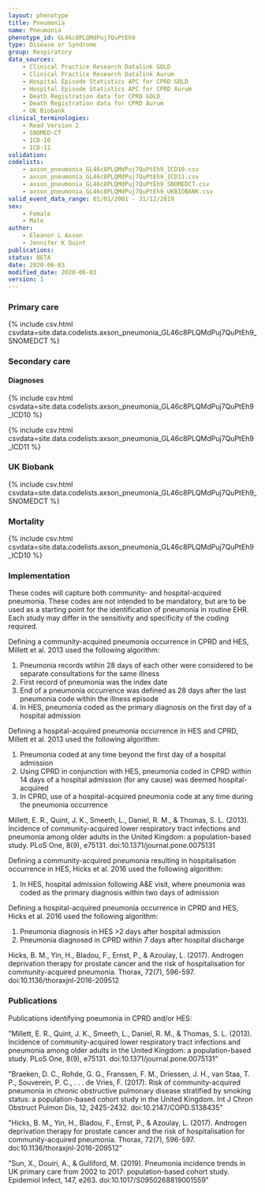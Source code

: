 ```yaml
---
layout: phenotype
title: Pneumonia
name: Pneumonia
phenotype_id: GL46c8PLQMdPuj7QuPtEh9 
type: Disease or Syndrome
group: Respiratory
data_sources: 
    - Clinical Practice Research Datalink GOLD
    - Clinical Practice Research Datalink Aurum
    - Hospital Episode Statistics APC for CPRD GOLD
    - Hospital Episode Statistics APC for CPRD Aurum
    - Death Registration data for CPRD GOLD
    - Death Registration data for CPRD Aurum
    - UK Biobank
clinical_terminologies: 
    - Read Version 2
    - SNOMED-CT
    - ICD-10
    - ICD-11
validation: 
codelists:
    - axson_pneumonia_GL46c8PLQMdPuj7QuPtEh9_ICD10.csv
    - axson_pneumonia_GL46c8PLQMdPuj7QuPtEh9_ICD11.csv
    - axson_pneumonia_GL46c8PLQMdPuj7QuPtEh9_SNOMEDCT.csv
    - axson_pneumonia_GL46c8PLQMdPuj7QuPtEh9_UKBIOBANK.csv
valid_event_data_range: 01/01/2001 - 31/12/2019
sex: 
    - Female
    - Male
author: 
    - Eleanor L Axson
    - Jennifer K Quint
publications: 
status: BETA
date: 2020-06-03
modified_date: 2020-06-03
version: 1
---
```


### Primary care 
{% include csv.html csvdata=site.data.codelists.axson_pneumonia_GL46c8PLQMdPuj7QuPtEh9_SNOMEDCT %}

### Secondary care 
#### Diagnoses 
{% include csv.html csvdata=site.data.codelists.axson_pneumonia_GL46c8PLQMdPuj7QuPtEh9_ICD10 %}

{% include csv.html csvdata=site.data.codelists.axson_pneumonia_GL46c8PLQMdPuj7QuPtEh9_ICD11 %}

### UK Biobank

{% include csv.html csvdata=site.data.codelists.axson_pneumonia_GL46c8PLQMdPuj7QuPtEh9_SNOMEDCT %}

### Mortality

{% include csv.html csvdata=site.data.codelists.axson_pneumonia_GL46c8PLQMdPuj7QuPtEh9_ICD10 %}

### Implementation

These codes will capture both community- and hospital-acquired pneumonia. These codes are not intended to be mandatory, but are to be used as a starting point for the identification of pneumonia in routine EHR. Each study may differ in the sensitivity and specificity of the coding required.

Defining a community-acquired pneumonia occurrence in CPRD and HES, Millett et al. 2013 used the following algorithm:
1) Pneumonia records wtihin 28 days of each other were considered to be separate consultations for the same illness
2) First record of pneumonia was the index date
3) End of a pneumonia occurrence was defined as 28 days after the last pneumonia code within the illness episode
4) In HES, pneumonia coded as the primary diagnosis on the first day of a hospital admission

Defining a hospital-acquired pneumonia occurrence in HES and CPRD, Millett et al. 2013 used the following algorithm:
1) Pneumonia coded at any time beyond the first day of a hospital admission
2) Using CPRD in conjunction with HES, pneumonia coded in CPRD within 14 days of a hospital admission (for any cause) was deemed hospital-acquired
3) In CPRD, use of a hospital-acquired pneumonia code at any time during the pneumonia occurrence

Millett, E. R., Quint, J. K., Smeeth, L., Daniel, R. M., & Thomas, S. L. (2013). Incidence of community-acquired lower respiratory tract infections and pneumonia among older adults in the United Kingdom: a population-based study. PLoS One, 8(9), e75131. doi:10.1371/journal.pone.0075131

Defining a community-acquired pneumonia resulting in hospitalisation occurrence in HES, Hicks et al. 2016 used the following algorithm:
1) In HES, hospital admission following A&E visit, where pneumonia was coded as the primary diagnosis within two days of admission

Defining a hospital-acquired pneumonia occurrence in CPRD and HES, Hicks et al. 2016 used the following algorithm:
1) Pneumonia diagnosis in HES >2 days after hospital admission
2) Pneumonia diagnosed in CPRD within 7 days after hospital discharge

Hicks, B. M., Yin, H., Bladou, F., Ernst, P., & Azoulay, L. (2017). Androgen deprivation therapy for prostate cancer and the risk of hospitalisation for community-acquired pneumonia. Thorax, 72(7), 596-597. doi:10.1136/thoraxjnl-2016-209512

### Publications

Publications identifying pneumonia in CPRD and/or HES:

"Millett, E. R., Quint, J. K., Smeeth, L., Daniel, R. M., & Thomas, S. L. (2013). Incidence of community-acquired lower respiratory tract infections and pneumonia among older adults in the United Kingdom: a population-based study. PLoS One, 8(9), e75131. doi:10.1371/journal.pone.0075131"

"Braeken, D. C., Rohde, G. G., Franssen, F. M., Driessen, J. H., van Staa, T. P., Souverein, P. C., . . . de Vries, F. (2017). Risk of community-acquired pneumonia in chronic obstructive pulmonary disease stratified by smoking status: a population-based cohort study in the United Kingdom. Int J Chron Obstruct Pulmon Dis, 12, 2425-2432. doi:10.2147/COPD.S138435"

"Hicks, B. M., Yin, H., Bladou, F., Ernst, P., & Azoulay, L. (2017). Androgen deprivation therapy for prostate cancer and the risk of hospitalisation for community-acquired pneumonia. Thorax, 72(7), 596-597. doi:10.1136/thoraxjnl-2016-209512"

"Sun, X., Douiri, A., & Gulliford, M. (2019). Pneumonia incidence trends in UK primary care from 2002 to 2017: population-based cohort study. Epidemiol Infect, 147, e263. doi:10.1017/S0950268819001559"

